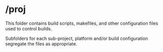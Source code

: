 # \/proj

This folder contains build scripts, makefiles, and other configuration files used to control builds.

Subfolders for each sub-project, platform and/or build configuration segregate the files as appropriate.
